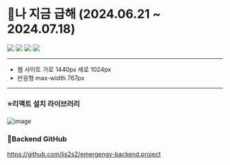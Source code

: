 # 🚀나 지금 급해 (2024.06.21 ~ 2024.07.18)


<img src="https://img.shields.io/badge/html5-E34F26?style=for-the-badge&logo=html5&logoColor=white"> <img src="https://img.shields.io/badge/css3-1572B6?style=for-the-badge&logo=css3&logoColor=white"> <img src="https://img.shields.io/badge/react-61DAFB?style=for-the-badge&logo=react&logoColor=white"> <img src="https://img.shields.io/badge/redux-764ABC?style=for-the-badge&logo=redux&logoColor=white">


***
+ 웹 사이트 가로 1440px 세로 1024px
+ 반응형 max-width 767px
***


### ⭐리액트 설치 라이브러리 
![image](https://github.com/user-attachments/assets/14e29a1a-85b0-41b0-a9a6-47168c1a7095)


### 🎀Backend GitHub
https://github.com/lis2s2/emergengy-backend.project
